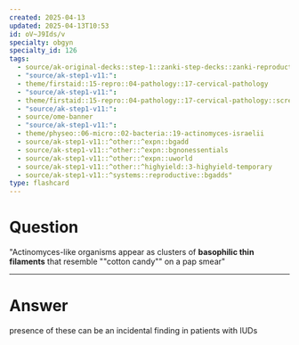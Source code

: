 ```yaml
---
created: 2025-04-13
updated: 2025-04-13T10:53
id: oV~J9Ids/v
specialty: obgyn
specialty_id: 126
tags:
  - source/ak-original-decks::step-1::zanki-step-decks::zanki-reproductive::reproductive-pathology
  - "source/ak-step1-v11:": 
  - theme/firstaid::15-repro::04-pathology::17-cervical-pathology
  - "source/ak-step1-v11:": 
  - theme/firstaid::15-repro::04-pathology::17-cervical-pathology::screening
  - "source/ak-step1-v11:": 
  - source/ome-banner
  - "source/ak-step1-v11:": 
  - theme/physeo::06-micro::02-bacteria::19-actinomyces-israelii
  - source/ak-step1-v11::^other::^expn::bgadd
  - source/ak-step1-v11::^other::^expn::bgnonessentials
  - source/ak-step1-v11::^other::^expn::uworld
  - source/ak-step1-v11::^other::^highyield::3-highyield-temporary
  - source/ak-step1-v11::^systems::reproductive::bgadds"
type: flashcard
---
```


# Question
"Actinomyces-like organisms appear as clusters of **basophilic thin filaments** that resemble ""cotton candy"" on a pap smear"

---

# Answer
presence of these can be an incidental finding in patients with IUDs